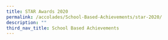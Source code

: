 ```yaml
---
title: STAR Awards 2020
permalink: /accolades/School-Based-Achievements/star-2020/
description: ""
third_nav_title: School Based Achievements
---
```


